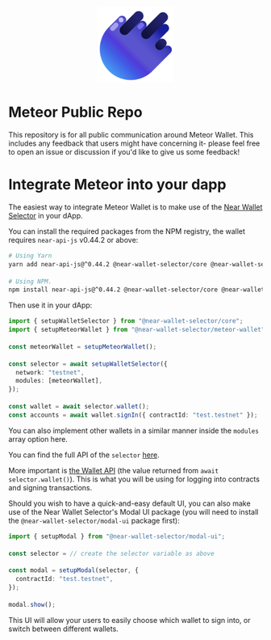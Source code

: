 <p align="center">
<img src="./logo_svg.svg" width=150>
</p>

# Meteor Public Repo

This repository is for all public communication around Meteor Wallet. This includes any feedback that users might have concerning it- please feel free to open an issue or discussion if you'd like to give us some feedback!

# Integrate Meteor into your dapp

The easiest way to integrate Meteor Wallet is to make use of the [Near Wallet Selector](https://github.com/near/wallet-selector) in your dApp.

You can install the required packages from the NPM registry, the wallet requires `near-api-js` v0.44.2 or above:

```bash
# Using Yarn
yarn add near-api-js@^0.44.2 @near-wallet-selector/core @near-wallet-selector/meteor-wallet

# Using NPM.
npm install near-api-js@^0.44.2 @near-wallet-selector/core @near-wallet-selector/meteor-wallet
```

Then use it in your dApp:

```ts
import { setupWalletSelector } from "@near-wallet-selector/core";
import { setupMeteorWallet } from "@near-wallet-selector/meteor-wallet";

const meteorWallet = setupMeteorWallet();

const selector = await setupWalletSelector({
  network: "testnet",
  modules: [meteorWallet],
});

const wallet = await selector.wallet();
const accounts = await wallet.signIn({ contractId: "test.testnet" });
```

You can also implement other wallets in a similar manner inside the `modules` array option here.

You can find the full API of the `selector` [here](https://github.com/near/wallet-selector/blob/main/packages/core/docs/api/selector.md).

More important is [the Wallet API](https://github.com/near/wallet-selector/blob/main/packages/core/docs/api/wallet.md) (the value returned from `await selector.wallet()`). This is what you will be using for logging into contracts and signing transactions.

Should you wish to have a quick-and-easy default UI, you can also make use of the Near Wallet Selector's Modal UI package (you will need to install the `@near-wallet-selector/modal-ui` package first):

```ts
import { setupModal } from "@near-wallet-selector/modal-ui";

const selector = // create the selector variable as above

const modal = setupModal(selector, {
  contractId: "test.testnet",
});

modal.show();
```

This UI will allow your users to easily choose which wallet to sign into, or switch between different wallets.